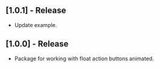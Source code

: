## [1.0.1] - Release

* Update example.

## [1.0.0] - Release

* Package for working with float action buttons animated.